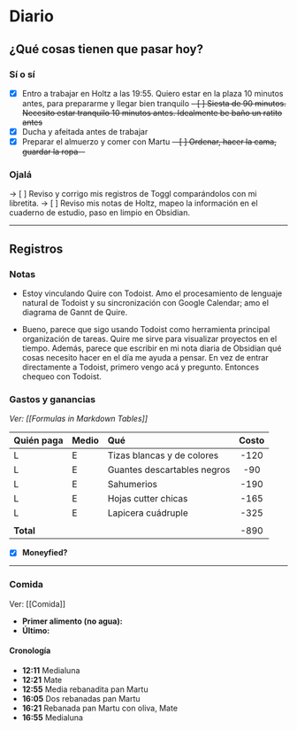 # Diario
## ¿Qué cosas tienen que pasar hoy?
### Sí o sí
- [x] Entro a trabajar en Holtz a las 19:55. Quiero estar en la plaza 10 minutos antes, para prepararme y llegar bien tranquilo
~~- [ ] Siesta de 90 minutos. Necesito estar tranquilo 10 minutos antes. Idealmente be baño un ratito antes~~
- [x] Ducha y afeitada antes de trabajar
- [x] Preparar el almuerzo y comer con Martu
~~--[ ] Ordenar, hacer la cama, guardar la ropa--~~

### Ojalá
-> [ ] Reviso y corrigo mis registros de Toggl comparándolos con mi libretita.
-> [ ] Reviso mis notas de Holtz, mapeo la información en el cuaderno de estudio, paso en limpio en Obsidian.



---
## Registros
### Notas
- Estoy vinculando Quire con Todoist. Amo el procesamiento de lenguaje natural de Todoist y su sincronización con Google Calendar; amo el diagrama de Gannt de Quire.

- Bueno, parece que sigo usando Todoist como herramienta principal organización de tareas. Quire me sirve para visualizar proyectos en el tiempo. Además, parece que escribir en mi nota diaria de Obsidian qué cosas necesito hacer en el día me ayuda a pensar. En vez de entrar directamente a Todoist, primero vengo acá y pregunto. Entonces chequeo con Todoist.


### Gastos y ganancias
*Ver: [[Formulas in Markdown Tables]]*

| Quién paga | Medio | Qué                         | Costo |
|:---------- | ----- |:--------------------------- |:-----:|
| L          | E     | Tizas blancas y de colores  | -120  |
| L          | E     | Guantes descartables negros |  -90  |
| L          | E     | Sahumerios                  | -190  |
| L          | E     | Hojas cutter chicas         | -165  |
| L          | E     | Lapicera cuádruple          | -325  |
|            |       |                             |       |
| **Total**  |       |                             | -890  |
<!-- TBLFM: @>$4=sum(@I..@-1) -->

- [x] **Moneyfied?**

---
### Comida
Ver: [[Comida]]

- **Primer alimento (no agua):**
- **Último:**


#### Cronología
- **12:11** Medialuna
- **12:21** Mate
- **12:55** Media rebanadita pan Martu
- **16:05** Dos rebanadas pan Martu
- **16:21** Rebanada pan Martu con oliva, Mate
- **16:55** Medialuna